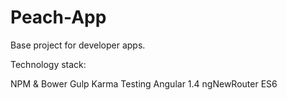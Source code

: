 Peach-App
=========

Base project for developer apps.

Technology stack:

NPM & Bower
Gulp
Karma Testing
Angular 1.4
ngNewRouter
ES6
